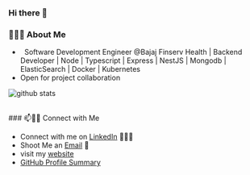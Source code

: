 ### Hi there 👋

<!--
**onlyArsh/onlyArsh** is a ✨ _special_ ✨ repository because its `README.md` (this file) appears on your GitHub profile.
Here are some ideas to get you started:

- 🔭 I’m currently working on ...
- 🌱 I’m currently learning ...
- 👯 I’m looking to collaborate on ...
- 🤔 I’m looking for help with ...
- 💬 Ask me about ...
- 📫 How to reach me: ...
- 😄 Pronouns: ...
- ⚡ Fun fact: ...
-->

<h3> 👨🏻‍💻 About Me </h3>

- &nbsp; Software Development Engineer @Bajaj Finserv Health | Backend Developer | Node | Typescript | Express | NestJS | Mongodb | ElasticSearch | Docker | Kubernetes
- Open for project collaboration


![github stats](https://github-readme-stats.vercel.app/api?username=Arsh028&show_icons=true)

<br>
### 📫🤝🏻 Connect with Me

 - Connect with me on [LinkedIn](https://www.linkedin.com/in/arshradhanpura/) 👨🏻‍💻
 - Shoot Me an [Email](mailto:arshradhanpura288@gmail.com) 💌
 - visit my [website](https://arsh-portfolio-dark.herokuapp.com/)
 - [GitHub Profile Summary](https://profile-summary-for-github.com/user/Arsh028)
 
 
